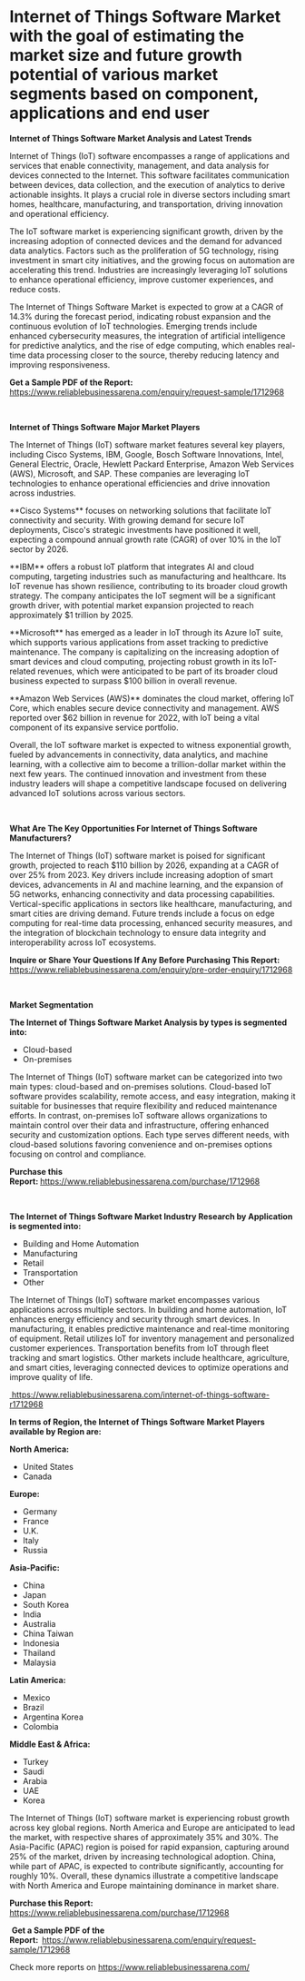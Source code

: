 <p><h1>Internet of Things Software Market with the goal of estimating the market size and future growth potential of various market segments based on component, applications and end user</h1></p><p><strong>Internet of Things Software Market Analysis and Latest Trends</strong></p>
<p><p>Internet of Things (IoT) software encompasses a range of applications and services that enable connectivity, management, and data analysis for devices connected to the Internet. This software facilitates communication between devices, data collection, and the execution of analytics to derive actionable insights. It plays a crucial role in diverse sectors including smart homes, healthcare, manufacturing, and transportation, driving innovation and operational efficiency.</p><p>The IoT software market is experiencing significant growth, driven by the increasing adoption of connected devices and the demand for advanced data analytics. Factors such as the proliferation of 5G technology, rising investment in smart city initiatives, and the growing focus on automation are accelerating this trend. Industries are increasingly leveraging IoT solutions to enhance operational efficiency, improve customer experiences, and reduce costs.</p><p>The Internet of Things Software Market is expected to grow at a CAGR of 14.3% during the forecast period, indicating robust expansion and the continuous evolution of IoT technologies. Emerging trends include enhanced cybersecurity measures, the integration of artificial intelligence for predictive analytics, and the rise of edge computing, which enables real-time data processing closer to the source, thereby reducing latency and improving responsiveness.</p></p>
<p><strong>Get a Sample PDF of the Report:&nbsp;</strong> <a href="https://www.reliablebusinessarena.com/enquiry/request-sample/1712968?utm_campaign=1941&utm_medium=2&utm_source=Github&utm_content=ia&utm_term=11012025&utm_id=internet-of-things-software">https://www.reliablebusinessarena.com/enquiry/request-sample/1712968</a></p>
<p>&nbsp;</p>
<p><strong>Internet of Things Software Major Market Players</strong></p>
<p><p>The Internet of Things (IoT) software market features several key players, including Cisco Systems, IBM, Google, Bosch Software Innovations, Intel, General Electric, Oracle, Hewlett Packard Enterprise, Amazon Web Services (AWS), Microsoft, and SAP. These companies are leveraging IoT technologies to enhance operational efficiencies and drive innovation across industries.</p><p>**Cisco Systems** focuses on networking solutions that facilitate IoT connectivity and security. With growing demand for secure IoT deployments, Cisco's strategic investments have positioned it well, expecting a compound annual growth rate (CAGR) of over 10% in the IoT sector by 2026.</p><p>**IBM** offers a robust IoT platform that integrates AI and cloud computing, targeting industries such as manufacturing and healthcare. Its IoT revenue has shown resilience, contributing to its broader cloud growth strategy. The company anticipates the IoT segment will be a significant growth driver, with potential market expansion projected to reach approximately $1 trillion by 2025.</p><p>**Microsoft** has emerged as a leader in IoT through its Azure IoT suite, which supports various applications from asset tracking to predictive maintenance. The company is capitalizing on the increasing adoption of smart devices and cloud computing, projecting robust growth in its IoT-related revenues, which were anticipated to be part of its broader cloud business expected to surpass $100 billion in overall revenue.</p><p>**Amazon Web Services (AWS)** dominates the cloud market, offering IoT Core, which enables secure device connectivity and management. AWS reported over $62 billion in revenue for 2022, with IoT being a vital component of its expansive service portfolio.</p><p>Overall, the IoT software market is expected to witness exponential growth, fueled by advancements in connectivity, data analytics, and machine learning, with a collective aim to become a trillion-dollar market within the next few years. The continued innovation and investment from these industry leaders will shape a competitive landscape focused on delivering advanced IoT solutions across various sectors.</p></p>
<p>&nbsp;</p>
<p><strong>What Are The Key Opportunities For Internet of Things Software Manufacturers?</strong></p>
<p><p>The Internet of Things (IoT) software market is poised for significant growth, projected to reach $110 billion by 2026, expanding at a CAGR of over 25% from 2023. Key drivers include increasing adoption of smart devices, advancements in AI and machine learning, and the expansion of 5G networks, enhancing connectivity and data processing capabilities. Vertical-specific applications in sectors like healthcare, manufacturing, and smart cities are driving demand. Future trends include a focus on edge computing for real-time data processing, enhanced security measures, and the integration of blockchain technology to ensure data integrity and interoperability across IoT ecosystems.</p></p>
<p><strong>Inquire or Share Your Questions If Any Before Purchasing This Report:</strong> <a href="https://www.reliablebusinessarena.com/enquiry/pre-order-enquiry/1712968?utm_campaign=1941&utm_medium=2&utm_source=Github&utm_content=ia&utm_term=11012025&utm_id=internet-of-things-software">https://www.reliablebusinessarena.com/enquiry/pre-order-enquiry/1712968</a></p>
<p>&nbsp;</p>
<p><strong>Market Segmentation</strong></p>
<p><strong>The Internet of Things Software Market Analysis by types is segmented into:</strong></p>
<p><ul><li>Cloud-based</li><li>On-premises</li></ul></p>
<p><p>The Internet of Things (IoT) software market can be categorized into two main types: cloud-based and on-premises solutions. Cloud-based IoT software provides scalability, remote access, and easy integration, making it suitable for businesses that require flexibility and reduced maintenance efforts. In contrast, on-premises IoT software allows organizations to maintain control over their data and infrastructure, offering enhanced security and customization options. Each type serves different needs, with cloud-based solutions favoring convenience and on-premises options focusing on control and compliance.</p></p>
<p><strong>Purchase this Report:&nbsp;</strong><a href="https://www.reliablebusinessarena.com/purchase/1712968?utm_campaign=1941&utm_medium=2&utm_source=Github&utm_content=ia&utm_term=11012025&utm_id=internet-of-things-software">https://www.reliablebusinessarena.com/purchase/1712968</a></p>
<p>&nbsp;</p>
<p><strong>The Internet of Things Software Market Industry Research by Application is segmented into:</strong></p>
<p><ul><li>Building and Home Automation</li><li>Manufacturing</li><li>Retail</li><li>Transportation</li><li>Other</li></ul></p>
<p><p>The Internet of Things (IoT) software market encompasses various applications across multiple sectors. In building and home automation, IoT enhances energy efficiency and security through smart devices. In manufacturing, it enables predictive maintenance and real-time monitoring of equipment. Retail utilizes IoT for inventory management and personalized customer experiences. Transportation benefits from IoT through fleet tracking and smart logistics. Other markets include healthcare, agriculture, and smart cities, leveraging connected devices to optimize operations and improve quality of life.</p></p>
<p><a href="https://www.reliablebusinessarena.com/internet-of-things-software-r1712968?utm_campaign=1941&utm_medium=2&utm_source=Github&utm_content=ia&utm_term=11012025&utm_id=internet-of-things-software">&nbsp;https://www.reliablebusinessarena.com/internet-of-things-software-r1712968</a></p>
<p><strong>In terms of Region, the Internet of Things Software Market Players available by Region are:</strong></p>
<p>
    <p> <strong> North America: </strong>
        <ul>
            <li>United States</li>
            <li>Canada</li>
        </ul>
        </p> 
    <p> <strong> Europe: </strong>
        <ul>
            <li>Germany</li>
            <li>France</li>
            <li>U.K.</li>
            <li>Italy</li>
            <li>Russia</li>
        </ul>
        </p> 
    <p> <strong> Asia-Pacific: </strong>
        <ul>
            <li>China</li>
            <li>Japan</li>
            <li>South Korea</li>
            <li>India</li>
            <li>Australia</li>
            <li>China Taiwan</li>
            <li>Indonesia</li>
            <li>Thailand</li>
            <li>Malaysia</li>
        </ul>
        </p> 
    <p> <strong> Latin America: </strong>
        <ul>
            <li>Mexico</li>
            <li>Brazil</li>
            <li>Argentina Korea</li>
            <li>Colombia</li>
        </ul>
        </p> 
    <p> <strong> Middle East & Africa: </strong>
        <ul>
            <li>Turkey</li>
            <li>Saudi</li>
            <li>Arabia</li>
            <li>UAE</li>
            <li>Korea</li>
        </ul>
    </p>
    </p>
<p><p>The Internet of Things (IoT) software market is experiencing robust growth across key global regions. North America and Europe are anticipated to lead the market, with respective shares of approximately 35% and 30%. The Asia-Pacific (APAC) region is poised for rapid expansion, capturing around 25% of the market, driven by increasing technological adoption. China, while part of APAC, is expected to contribute significantly, accounting for roughly 10%. Overall, these dynamics illustrate a competitive landscape with North America and Europe maintaining dominance in market share.</p></p>
<p><strong>Purchase this Report: </strong><a href="https://www.reliablebusinessarena.com/purchase/1712968?utm_campaign=1941&utm_medium=2&utm_source=Github&utm_content=ia&utm_term=11012025&utm_id=internet-of-things-software">https://www.reliablebusinessarena.com/purchase/1712968</a></p>
<p>&nbsp;<strong>Get a Sample PDF of the Report:&nbsp;&nbsp;</strong><a href="https://www.reliablebusinessarena.com/enquiry/request-sample/1712968?utm_campaign=1941&utm_medium=2&utm_source=Github&utm_content=ia&utm_term=11012025&utm_id=internet-of-things-software">https://www.reliablebusinessarena.com/enquiry/request-sample/1712968</a></p>
<p><strong></strong></p>
<p>Check more reports on <a href="https://www.reliablebusinessarena.com/?utm_campaign=1941&utm_medium=2&utm_source=Github&utm_content=ia&utm_term=11012025&utm_id=internet-of-things-software">https://www.reliablebusinessarena.com/</a></p>